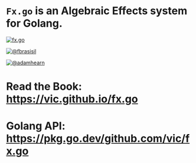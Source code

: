 # `Fx.go` is an Algebraic Effects system for Golang.

[![fx.go](https://github-readme-stats.vercel.app/api/pin/?username=vic&repo=fx.go&show_owner=true&theme=shades-of-purple)](https://github.com/vic/fx.go)

[![@fbrasisil](https://github.com/user-attachments/assets/80ba3f67-fcb6-40ff-aae6-dea441e35f3c)](https://x.com/fbrasisil/status/1922659949416493342)

[![@adamhearn](https://github.com/user-attachments/assets/71044f9c-4e58-4c69-b7b8-2a4d318cfeda)](https://x.com/adamhearn_/status/1922690627273208106)


# Read the Book: https://vic.github.io/fx.go

# Golang API: https://pkg.go.dev/github.com/vic/fx.go
